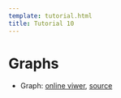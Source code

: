 ```yaml
---
template: tutorial.html
title: Tutorial 10
---
```


# Graphs

   * Graph:
   [online viwer](http://nbviewer.ipython.org/urls/course.ie.cuhk.edu.hk/~engg4030/tutorial/tutorial10/Graph-Analysis.ipynb),
   [source](https://course.ie.cuhk.edu.hk/~engg4030/tutorial/tutorial10/Graph-Analysis.ipynb)



